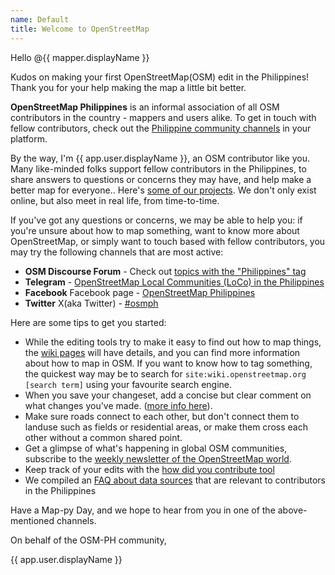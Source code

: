 ```yaml
---
name: Default
title: Welcome to OpenStreetMap
---
```


Hello @{{ mapper.displayName }}

Kudos on making your first OpenStreetMap(OSM) edit in the Philippines! Thank you for your help making the map a little bit better.

**OpenStreetMap Philippines** is an informal association of all OSM contributors in the country - mappers and users alike. To get in touch with fellow contributors, check out the [Philippine community channels](https://osm.org/wiki/PH) in your platform.

By the way, I'm {{ app.user.displayName }}, an OSM contributor like you. Many like-minded folks support fellow contributors in the Philippines, to share answers to questions or concerns they may have, and help make a better map for everyone.. Here's [some of our projects](https://openstreetmap.org/wiki/Philippines/Projects). We don't only exist online, but also meet in real life, from time-to-time.

If you've got any questions or concerns, we may be able to help you: if you're unsure about how to map something, want to know more about OpenStreetMap, or simply want to touch based with fellow contributors, you may try the following channels that are most active:

- **OSM Discourse Forum** - Check out [topics with the "Philippines" tag](https://community.openstreetmap.org/tag/philippines)
- **Telegram** - [OpenStreetMap Local Communities (LoCo) in the Philippines](https://t.me/OSMph)
- **Facebook** Facebook page - [OpenStreetMap Philippines](https://facebook.com/OSMPH)
- **Twitter** X(aka Twitter) - [#osmph](https://twitter.com/hashtag/osmph?f=live)

Here are some tips to get you started:

- While the editing tools try to make it easy to find out how to map things, the [wiki pages](https://wiki.openstreetmap.org/wiki/) will have details, and you can find more information about how to map in OSM. 
If you want to know how to tag something, the quickest way may be to search for `site:wiki.openstreetmap.org [search term]` using your favourite search engine.
- When you save your changeset, add a concise but clear comment on what changes you've made. ([more info here](https://wiki.openstreetmap.org/wiki/Good_changeset_comments)).
- Make sure roads connect to each other, but don't connect them to landuse such as fields or residential areas, or make them cross each other without a common shared point.
- Get a glimpse of what's happening in global OSM communities,  subscribe to the [weekly newsletter of the OpenStreetMap world](https://weeklyosm.eu/).
- Keep track of your edits with the [how did you contribute tool](https://hdyc.neis-one.org/)
- We compiled an [FAQ about data sources](https://osm.org/wiki/Philippines/FAQs_for_PH_data) that are relevant to contributors in the Philippines

Have a Map-py Day, and we hope to hear from you in one of the above-mentioned channels.

On behalf of the OSM-PH community,

{{ app.user.displayName }}
